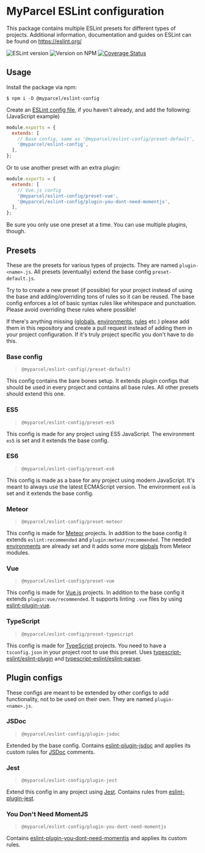 # MyParcel ESLint configuration

This package contains multiple ESLint presets for different types of projects. Additional information, documentation and guides on ESLint can be found on https://eslint.org/ 

![ESLint version](https://img.shields.io/github/package-json/dependency-version/myparcelnl/eslint-config/eslint)
![Version on NPM](https://img.shields.io/npm/v/@myparcel/eslint-config)
[![Coverage Status](https://coveralls.io/repos/github/myparcelnl/eslint-config/badge.svg?branch=master)](https://coveralls.io/github/myparcelnl/eslint-config?branch=master)

## Usage
Install the package via npm:
```
$ npm i -D @myparcel/eslint-config
```

Create an [ESLint config file], if you haven't already, and add the following: (JavaScript example)
```js
module.exports = {
  extends: [
    // Base config, same as '@myparcel/eslint-config/preset-default',
    '@myparcel/eslint-config',
  ],
};
```
Or to use another preset with an extra plugin:    
```js
module.exports = {
  extends: [
    // Vue.js config
    '@myparcel/eslint-config/preset-vue',  
    '@myparcel/eslint-config/plugin-you-dont-need-momentjs',  
  ],
};
```    
Be sure you only use one preset at a time. You can use multiple plugins, though.

## Presets
These are the presets for various types of projects. They are named `plugin-<name>.js`. All presets (eventually) extend the base config `preset-default.js`. 

Try to to create a new preset (if possible) for your project instead of using the base and adding/overriding tons of rules so it can be reused. The base config enforces a lot of basic syntax rules like whitespace and punctuation. Please avoid overriding these rules where possible!

If there's anything missing ([globals], [environments], [rules] etc.) please add them in this repository and create a pull request instead of adding them in your project configuration. If it's truly project specific you don't have to do this.

### Base config 
> `@myparcel/eslint-config(/preset-default)`

This config contains the bare bones setup. It extends plugin configs that should be used in every project and contains all base rules. All other presets should extend this one.

### ES5
> `@myparcel/eslint-config/preset-es5`

This config is made for any project using ES5 JavaScript. The environment `es5` is set and it extends the base config.

### ES6
> `@myparcel/eslint-config/preset-es6`

This config is made as a base for any project using modern JavaScript. It's meant to always use the latest ECMAScript version. The environment `es6` is set and it extends the base config.

### Meteor 
> `@myparcel/eslint-config/preset-meteor`

This config is made for [Meteor] projects. In addition to the base config it extends `eslint:recommended` and `plugin:meteor/recommended`. The needed [environments] are already set and it adds some more [globals] from Meteor modules. 

### Vue
> `@myparcel/eslint-config/preset-vue`

This config is made for [Vue.js] projects. In addition to the base config it extends `plugin:vue/recommended`. It supports linting `.vue` files by using [eslint-plugin-vue].

### TypeScript
> `@myparcel/eslint-config/preset-typescript`

This config is made for [TypeScript] projects. You need to have a `tsconfig.json` in your project root to use this preset. Uses [typescript-eslint/eslint-plugin] and [typescript-eslint/eslint-parser].

## Plugin configs
These configs are meant to be extended by other configs to add functionality, not to be used on their own. They are named `plugin-<name>.js`.

### JSDoc
> `@myparcel/eslint-config/plugin-jsdoc`

Extended by the base config. Contains [eslint-plugin-jsdoc] and applies its custom rules for [JSDoc] comments.

### Jest
> `@myparcel/eslint-config/plugin-jest`

Extend this config in any project using [Jest]. Contains rules from [eslint-plugin-jest].

### You Don't Need MomentJS
> `@myparcel/eslint-config/plugin-you-dont-need-momentjs`

Contains [eslint-plugin-you-dont-need-momentjs] and applies its custom rules.

[ESLint config file]: https://eslint.org/docs/user-guide/configuring
[environments]: https://eslint.org/docs/user-guide/configuring#specifying-environments
[globals]: https://eslint.org/docs/user-guide/configuring#specifying-globals
[rules]: https://eslint.org/docs/rules/
[Meteor]: https://www.meteor.com/
[Vue.js]: https://vuejs.org/
[eslint-plugin-vue]: https://github.com/vuejs/eslint-plugin-vue
[TypeScript]: https://www.typescriptlang.org/
[typescript-eslint]: https://github.com/typescript-eslint/typescript-eslint
[typescript-eslint/eslint-plugin]: https://github.com/typescript-eslint/typescript-eslint/tree/master/packages/eslint-plugin
[typescript-eslint/eslint-parser]: https://github.com/typescript-eslint/typescript-eslint/tree/master/packages/parser
[JSDoc]: https://devdocs.io/jsdoc/
[eslint-plugin-jsdoc]: https://www.npmjs.com/package/eslint-plugin-jsdoc
[Jest]: https://jestjs.io/
[eslint-plugin-jest]: https://www.npmjs.com/package/eslint-plugin-jest
[eslint-plugin-you-dont-need-momentjs]: https://www.npmjs.com/package/eslint-plugin-you-dont-need-momentjs
